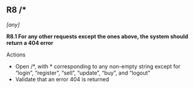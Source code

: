 ## R8 /*


*[any]*

**R8.1 For any other requests except the ones above, the system should return a 404 error**

Actions

* Open /*, with * corresponding to any non-empty string except for “login”, “register”, “sell”, “update”, “buy”, and “logout”
* Validate that an error 404 is returned
